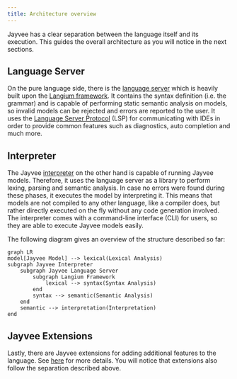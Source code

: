 ```yaml
---
title: Architecture overview
---
```


Jayvee has a clear separation between the language itself and its execution. This guides the overall architecture as you will notice in the next sections.

## Language Server

On the pure language side, there is the [language server](https://github.com/jvalue/jayvee/tree/main/libs/language-server) which is heavily built upon the [Langium framework](https://langium.org/). It contains the syntax definition (i.e. the grammar) and is capable of performing static semantic analysis on models, so invalid models can be rejected and errors are reported to the user. It uses the [Language Server Protocol](https://microsoft.github.io/language-server-protocol/) (LSP) for communicating with IDEs in order to provide common features such as diagnostics, auto completion and much more.

## Interpreter

The Jayvee [interpreter](https://github.com/jvalue/jayvee/tree/main/apps/interpreter) on the other hand is capable of running Jayvee models. Therefore, it uses the language server as a library to perform lexing, parsing and semantic analysis. In case no errors were found during these phases, it executes the model by interpreting it. This means that models are not compiled to any other language, like a compiler does, but rather directly executed on the fly without any code generation involved. The interpreter comes with a command-line interface (CLI) for users, so they are able to execute Jayvee models easily.

The following diagram gives an overview of the structure described so far:

```mermaid
graph LR
model[Jayvee Model] --> lexical(Lexical Analysis)
subgraph Jayvee Interpreter
    subgraph Jayvee Language Server
        subgraph Langium Framework
            lexical --> syntax(Syntax Analysis)
        end
        syntax --> semantic(Semantic Analysis)
    end
    semantic --> interpretation(Interpretation)
end
```

## Jayvee Extensions

Lastly, there are Jayvee extensions for adding additional features to the language. See [here](./04-jayvee-extensions.md) for more details. You will notice that extensions also follow the separation described above.
